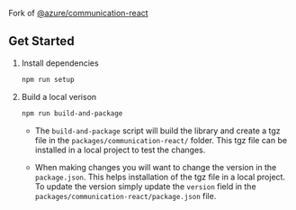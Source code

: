 Fork of [@azure/communication-react](https://github.com/Azure/communication-ui-library)

## Get Started

1. Install dependencies

   ```bash
   npm run setup
   ```

2. Build a local verison

    ```bash
    npm run build-and-package
    ```

   - The `build-and-package` script will build the library and create a tgz file in the `packages/communication-react/` folder. This tgz file can be installed in a local project to test the changes.

   - When making changes you will want to change the version in the `package.json`. This helps installation of the tgz file in a local project. To update the version simply update the `version` field in the `packages/communication-react/package.json` file.
